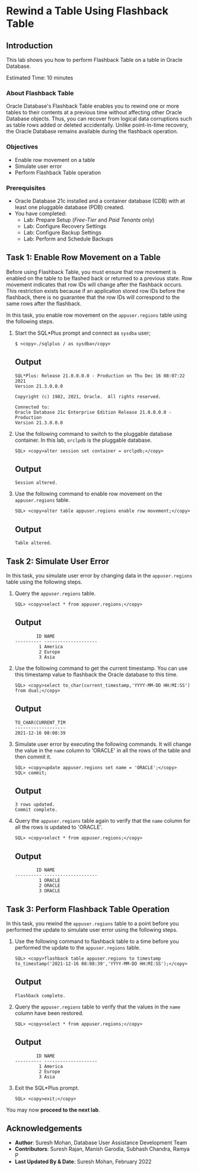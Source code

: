 # Rewind a Table Using Flashback Table

## Introduction
This lab shows you how to perform Flashback Table on a table in Oracle Database.

Estimated Time: 10 minutes

### **About Flashback Table**
Oracle Database's Flashback Table enables you to rewind one or more tables to their contents at a previous time without affecting other Oracle Database objects. Thus, you can recover from logical data corruptions such as table rows added or deleted accidentally. Unlike point-in-time recovery, the Oracle Database remains available during the flashback operation.

### **Objectives**
- Enable row movement on a table
- Simulate user error
- Perform Flashback Table operation

### **Prerequisites**
- Oracle Database 21c installed and a container database (CDB) with at least one pluggable database (PDB) created.
- You have completed:
    - Lab: Prepare Setup (_Free-Tier_ and _Paid Tenants_ only)
    - Lab: Configure Recovery Settings
    - Lab: Configure Backup Settings
    - Lab: Perform and Schedule Backups


## Task 1: Enable Row Movement on a Table
Before using Flashback Table, you must ensure that row movement is enabled on the table to be flashed back or returned to a previous state. Row movement indicates that row IDs will change after the flashback occurs. This restriction exists because if an application stored row IDs before the flashback, there is no guarantee that the row IDs will correspond to the same rows after the flashback.

In this task, you enable row movement on the `appuser.regions` table using the following steps.

1. Start the SQL\*Plus prompt and connect as `sysdba` user;
    ```
    $ <copy>./sqlplus / as sysdba</copy>
    ```
    ## Output
    ```
    SQL*Plus: Release 21.0.0.0.0 - Production on Thu Dec 16 08:07:22 2021
    Version 21.3.0.0.0

    Copyright (c) 1982, 2021, Oracle.  All rights reserved.

    Connected to:
    Oracle Database 21c Enterprise Edition Release 21.0.0.0.0 - Production
    Version 21.3.0.0.0
    ```

2. Use the following command to switch to the pluggable database container. In this lab, `orclpdb` is the pluggable database.
    ```
    SQL> <copy>alter session set container = orclpdb;</copy>
    ```
    ## Output
    ```
    Session altered.
    ```

3. Use the following command to enable row movement on the `appuser.regions` table.
    ```
    SQL> <copy>alter table appuser.regions enable row movement;</copy>
    ```
    ## Output
    ```
    Table altered.
    ```


## Task 2: Simulate User Error
In this task, you simulate user error by changing data in the `appuser.regions` table using the following steps.

1. Query the `appuser.regions` table.
    ```
    SQL> <copy>select * from appuser.regions;</copy>
    ```
    ## Output
    ```
            ID NAME
    ---------- --------------------
             1 America
             2 Europe
             3 Asia
    ```

2. Use the following command to get the current timestamp. You can use this timestamp value to flashback the Oracle database to this time.
    ```
    SQL> <copy>select to_char(current_timestamp,'YYYY-MM-DD HH:MI:SS') from dual;</copy>
    ```
    ## Output
    ```
    TO_CHAR(CURRENT_TIM
    -------------------
    2021-12-16 08:08:39
    ```

3. Simulate user error by executing the following commands. It will change the value in the `name` column to 'ORACLE' in all the rows of the table and then commit it.
    ```
    SQL> <copy>update appuser.regions set name = 'ORACLE';</copy>
    SQL> commit;
    ```
    ## Output
    ```
    3 rows updated.
    Commit complete.
    ```

4. Query the `appuser.regions` table again to verify that the `name` column for all the rows is updated to 'ORACLE'.
    ```
    SQL> <copy>select * from appuser.regions;</copy>
    ```
    ## Output
    ```
            ID NAME
    ---------- --------------------
             1 ORACLE
             2 ORACLE
             3 ORACLE
    ```


## Task 3: Perform Flashback Table Operation
In this task, you rewind the `appuser.regions` table to a point before you performed the update to simulate user error using the following steps.

1. Use the following command to flashback table to a time before you performed the update to the `appuser.regions` table.
    ```
    SQL> <copy>flashback table appuser.regions to timestamp to_timestamp('2021-12-16 08:08:39','YYYY-MM-DD HH:MI:SS');</copy>
    ```
    ## Output
    ```
    Flashback complete.
    ```

2. Query the `appuser.regions` table to verify that the values in the `name` column have been restored.
    ```
    SQL> <copy>select * from appuser.regions;</copy>
    ```
    ## Output
    ```
            ID NAME
    ---------- --------------------
             1 America
             2 Europe
             3 Asia
    ```

3. Exit the SQL\*Plus prompt. 
    ```
    SQL> <copy>exit;</copy>
    ```

You may now **proceed to the next lab**.


## Acknowledgements
- **Author**: Suresh Mohan, Database User Assistance Development Team
- **Contributors**: Suresh Rajan, Manish Garodia, Subhash Chandra, Ramya P
- **Last Updated By & Date**: Suresh Mohan, February 2022
